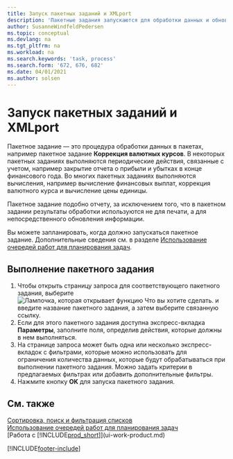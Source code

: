 ```yaml
---
title: Запуск пакетных заданий и XMLport
description: 'Пакетные задания запускаются для обработки данных и обновления информации, например для выполнения периодических действий и других расчетов.'
author: SusanneWindfeldPedersen
ms.topic: conceptual
ms.devlang: na
ms.tgt_pltfrm: na
ms.workload: na
ms.search.keywords: 'task, process'
ms.search.form: '672, 676, 682'
ms.date: 04/01/2021
ms.author: solsen
---
```

# <a name="run-batch-jobs-and-xmlports" />Запуск пакетных заданий и XMLport

Пакетное задание — это процедура обработки данных в пакетах, например пакетное задание **Коррекция валютных курсов**. В некоторых пакетных заданиях выполняются периодические действия, связанные с учетом, например закрытие отчета о прибыли и убытках в конце финансового года. Во многих пакетных заданиях выполняются вычисления, например вычисление финансовых выплат, коррекция валютного курса и вычисление цены единицы.

Пакетное задание подобно отчету, за исключением того, что в пакетном задании результаты обработки используются не для печати, а для непосредственного обновления информации.

Вы можете запланировать, когда должно запускаться пакетное задание. Дополнительные сведения см. в разделе [Использование очередей работ для планирования задач](admin-job-queues-schedule-tasks.md).

## <a name="to-run-a-batch-job" />Выполнение пакетного задания
1. Чтобы открыть страницу запроса для соответствующего пакетного задания, выберите ![Лампочка, которая открывает функцию Что вы хотите сделать.](media/ui-search/search_small.png "Что вы хотите сделать") и введите название пакетного задания, а затем выберите связанную ссылку.
2. Если для этого пакетного задания доступна экспресс-вкладка **Параметры**, заполните поля, определив действия, которые должны в нем выполняться.
3. На странице запроса может быть одна или несколько экспресс-вкладок с фильтрами, которые можно использовать для ограничения количества данных, которые будут обрабатываться при выполнении пакетного задания. Можно задать критерии в предлагаемых фильтрах или добавить дополнительные фильтры.
4. Нажмите кнопку **OK** для запуска пакетного задания.

## <a name="see-also" />См. также
[Сортировка, поиск и фильтрация списков](ui-enter-criteria-filters.md)  
[Использование очередей работ для планирования задач](admin-job-queues-schedule-tasks.md)  
[Работа с [!INCLUDE[prod_short](includes/prod_short.md)]](ui-work-product.md)


[!INCLUDE[footer-include](includes/footer-banner.md)]
